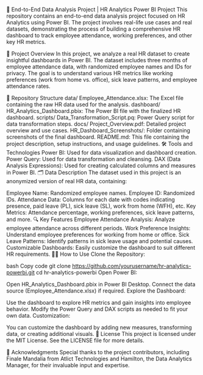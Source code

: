 🚀 End-to-End Data Analysis Project | HR Analytics Power BI Project
This repository contains an end-to-end data analysis project focused on HR Analytics using Power BI. The project involves real-life use cases and real datasets, demonstrating the process of building a comprehensive HR dashboard to track employee attendance, working preferences, and other key HR metrics.

📝 Project Overview
In this project, we analyze a real HR dataset to create insightful dashboards in Power BI. The dataset includes three months of employee attendance data, with randomized employee names and IDs for privacy. The goal is to understand various HR metrics like working preferences (work from home vs. office), sick leave patterns, and employee attendance rates.

📂 Repository Structure
data/
Employee_Attendance.xlsx: The Excel file containing the raw HR data used for the analysis.
dashboard/
HR_Analytics_Dashboard.pbix: The Power BI file with the finalized HR dashboard.
scripts/
Data_Transformation_Script.pq: Power Query script for data transformation steps.
docs/
Project_Overview.pdf: Detailed project overview and use cases.
HR_Dashboard_Screenshots/: Folder containing screenshots of the final dashboard.
README.md: This file containing the project description, setup instructions, and usage guidelines.
🛠️ Tools and Technologies
Power BI: Used for data visualization and dashboard creation.
Power Query: Used for data transformation and cleansing.
DAX (Data Analysis Expressions): Used for creating calculated columns and measures in Power BI.
🗂️ Data Description
The dataset used in this project is an anonymized version of real HR data, containing:

Employee Name: Randomized employee names.
Employee ID: Randomized IDs.
Attendance Data: Columns for each date with codes indicating presence, paid leave (PL), sick leave (SL), work from home (WFH), etc.
Key Metrics: Attendance percentage, working preferences, sick leave patterns, and more.
🔍 Key Features
Employee Attendance Analysis: Analyze employee attendance across different periods.
Work Preference Insights: Understand employee preferences for working from home or office.
Sick Leave Patterns: Identify patterns in sick leave usage and potential causes.
Customizable Dashboards: Easily customize the dashboard to suit different HR requirements.
🧑‍🏫 How to Use
Clone the Repository:

bash
Copy code
git clone https://github.com/yourusername/hr-analytics-powerbi.git
cd hr-analytics-powerbi
Open Power BI:

Open HR_Analytics_Dashboard.pbix in Power BI Desktop.
Connect the data source (Employee_Attendance.xlsx) if required.
Explore the Dashboard:

Use the dashboard to explore HR metrics and gain insights into employee behavior.
Modify the Power Query and DAX scripts as needed to fit your own data.
Customization:

You can customize the dashboard by adding new measures, transforming data, or creating additional visuals.
📄 License
This project is licensed under the MIT License. See the LICENSE file for more details.

🙌 Acknowledgments
Special thanks to the project contributors, including Finale Mandalia from Atlict Technologies and Hamilton, the Data Analytics Manager, for their invaluable input and expertise.